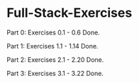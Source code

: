 # Full-Stack-Exercises

Part 0: Exercises 0.1 - 0.6 Done.

Part 1: Exercises 1.1 - 1.14 Done.

Part 2: Exercises 2.1 - 2.20 Done.

Part 3: Exercises 3.1 - 3.22 Done.
